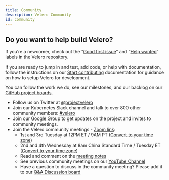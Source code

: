 ```yaml
---
title: Community
description: Velero Community
id: community
---
```

## Do you want to help build Velero?

If you’re a newcomer, check out the “[Good first issue](https://github.com/vmware-tanzu/velero/issues?q=is%3Aopen+is%3Aissue+label%3A%22Good+first+issue%22)” and “[Help wanted](https://github.com/vmware-tanzu/velero/issues?utf8=%E2%9C%93&q=is%3Aopen+is%3Aissue+label%3A%22Help+wanted%22+)” labels in the Velero repository.

If you are ready to jump in and test, add code, or help with documentation, follow the instructions on our [Start contributing](https://velero.io/docs/main/start-contributing/) documentation for guidance on how to setup Velero for development.

You can follow the work we do, see our milestones, and our backlog on our [GitHub project boards](https://github.com/vmware-tanzu/velero/projects).

* Follow us on Twitter at [@projectvelero](https://twitter.com/projectvelero)
* Join our Kubernetes Slack channel and talk to over 800 other community members: [#velero](https://kubernetes.slack.com/messages/velero)
* Join our [Google Group](https://groups.google.com/forum/#!forum/projectvelero) to get updates on the project and invites to community meetings.
* Join the Velero community meetings  - [Zoom link](https://vmware.zoom.us/j/551441444?pwd=dHJyMWZtdHFPWWFJaTh5TnFuYWMvZz09):
  * 1st and 3rd Tuesday at 12PM ET / 9AM PT ([Convert to your time zone](https://dateful.com/convert/est-edt-eastern-time?t=12pm))
  * 2nd and 4th Wednesday at 8am China Standard Time / Tuesday ET ([Convert to your time zone](https://dateful.com/convert/beijing-china?t=8am))
  * Read and comment on the [meeting notes](https://hackmd.io/Jq6F5zqZR7S80CeDWUklkA?view)
  * See previous community meetings on our [YouTube Channel](https://www.youtube.com/playlist?list=PL7bmigfV0EqQRysvqvqOtRNk4L5S7uqwM)
  * Have a question to discuss in the community meeting? Please add it to our [Q&A Discussion board](https://github.com/vmware-tanzu/velero/discussions/categories/community-support-q-a)
